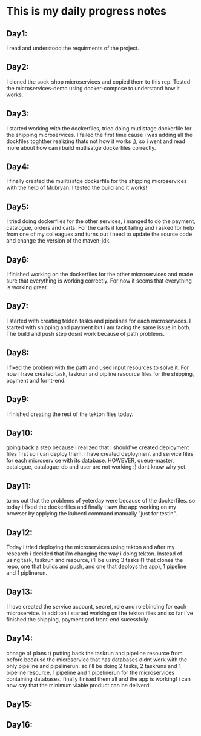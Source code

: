 # This is my daily progress notes
## Day1:
I read and understood the requirments of the project. 
## Day2: 
I cloned the sock-shop microservices and copied them to this rep. Tested the microservices-demo using docker-compose to understand how it works.
## Day3:
I started working with the dockerfiles, tried doing mutlistage dockerfile for the shipping microservices. I failed the first time cause i was adding all the dockfiles toghther realizing thats not how it works ;), so i went and read more about how can i build mutlisatge dockerfiles correctly.  
## Day4:
I finally created the muiltisatge dockerfile for the shipping microservices with the help of Mr.bryan. I tested the build and it works! 
## Day5: 
I tried doing dockerfiles for the other services, i manged to do the payment, catalogue, orders and carts. For the carts it kept failing and i asked for help from one of my colleagues and turns out i need to update the source code and change the version of the maven-jdk.
## Day6:
I finished working on the dockerfiles for the other microservices and made sure that everything is working correctly. For now it seems that everything is working great.
## Day7:
I started with creating tekton tasks and pipelines for each microservices. I started with shipping and payment but i am facing the same issue in both. The build and push step dosnt work because of path problems.
## Day8:
I fixed the problem with the path and used input resources to solve it. For now i have created task, taskrun and pipline resource files for the shipping, payment and fornt-end. 
## Day9:
i finished creating the rest of the tekton files today. 
## Day10: 
going back a step because i realized that i should've created deployment files first so i can deploy them. i have created deployment and service files for each microservice with its database. HOWEVER, queue-master, catalogue, catalogue-db and user are not working :) dont know why yet.
## Day11:
turns out that the problems of yeterday were because of the dockerfiles. so today i fixed the dockerfiles and finally i saw the app working on my browser by applying the kubectl command manually "just for testin".
## Day12:
Today i tried deploying the microservices using tekton and after my research i decided that i'm changing the way i doing tekton. Instead of using task, taskrun and resource, i'll be using 3 tasks (1 that clones the repo, one that builds and push, and one that deploys the app), 1 pipeline and 1 piplinerun.
## Day13:
I have created the service account, secret, role and rolebinding for each microservice. in additon i started working on the tekton files and so far i've finished the shipping, payment and front-end sucessfuly.
## Day14:
chnage of plans :) putting back the taskrun and pipeline resource from before because the microservice that has databases didnt work with the only pipeline and pipelinerun. so i'll be doing 2 tasks, 2 taskruns and 1 pipeline resource, 1 pipeline and 1 pipelinerun for the microservices containing databases. finally finised them all and the app is working! i can now say that the minimum viable product can be deliverd!
## Day15:

## Day16:
